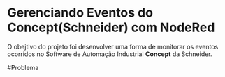 # Gerenciando Eventos do Concept(Schneider) com NodeRed

O obejtivo do projeto foi desenvolver uma forma de monitorar os eventos ocorridos no Software de Automação Industrial **Concept** da Schneider.


#Problema
